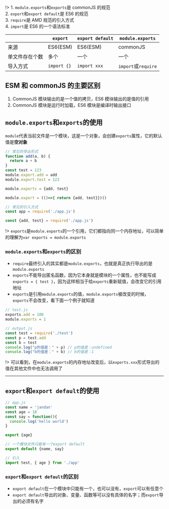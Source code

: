 !> 1. `module.exports`和`exports`是 commonJS 的规范<br />
2. `export`和`export default`是 ES6 的规范<br />
3. `require`是 AMD 规范的引入方式<br />
4. `import`是 ES6 的一个语法标准

| |`export`|`export default`|`module.exports`|
|--|-------|-----------------|---------------|
| 来源 | ES6(ESM) | ES6(ESM) | commonJS |
| 单文件存在个数 | 多个 | 一个 | 一个 |
| 导入方式 | `import {}`| `import xxx` | `import`或`require` |

## ESM 和 commonJS 的主要区别

1. CommonJS 模块输出的是一个值的拷贝，ES6 模块输出的是值的引用
2. CommonJS 模块是运行时加载，ES6 模块是编译时输出接口

## `module.exports`和`exports`的使用

`module`代表当前文件是一个模块，这是一个对象，会创建`exports`属性，它的默认值是**空对象**

```js
// 常见的导出形式
function add(a, b) {
  return a + b
}
const test = 123
module.export.add = add
module.export.test = 123

module.exports = {add, test}

module.export = (()=>{ return {add, test}})()

// 常见的引入方式
const app = require('./app.js')

const {add, test} = require('./app.js')
```

!> `exports`是`module.exports`的一个引用，它们都指向同一个内存地址，可以简单的理解为`var exports = module.exports`


### `module.exports`和`exports`的区别

- `require`最终引入的其实都是`module.exports`，也就是真正执行导出的是`module.exports`
- `exports`不能导出匿名函数，因为它本身就是模块的一个属性，也不能写成`exports = { test }`，因为这样相当于给`exports`重新赋值，会改变它的引用地址
- `exports`是引用`module.exports`的值，`module.exports`被改变的时候，`exports`不会改变，看下面一个例子就知道

```js
// test.js
exports.add = 100
module.exports = 1

// output.js
const test = require('./test')
const p = test.add
const b = test
console.log("p的值是：" + p) // p的值是：undefined
console.log("b的值是：" + b) // b的值是：1
```

!> 可以看到，在`module.exports`的内存地址改变后，以`exports.xxx`形式导出的值在其他文件中也无法调用了

---

## `export`和`export default`的使用

```js
// app.js
const name = 'jandan'
const age = 18
const say = function(){
  console.log('hello world')
}

export {age}

// 一个模块文件只能有一个export default
export default {name, say}

// 引入
import test, { age } from './app'
```


### `export`和`export default`的区别

- `export default`在一个模块中只能有一个，也可以没有，`export`可以有任意个
- `export default`导出的对象、变量、函数等可以没有具体的名字；而`export`导出的必须有名字
